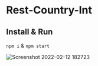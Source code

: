 # Rest-Country-Int

## Install & Run
`npm i` & `npm start`

![Screenshot 2022-02-12 182723](https://user-images.githubusercontent.com/59783952/153709422-aba2c125-ab0b-40b0-a36e-c21530999bad.png)
